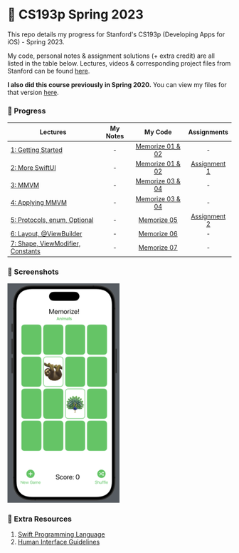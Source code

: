 # 🎒 CS193p Spring 2023
This repo details my progress for Stanford's CS193p (Developing Apps for iOS) - Spring 2023.

My code, personal notes & assignment solutions (+ extra credit) are all listed in the table below. 
Lectures, videos & corresponding project files from Stanford can be found [here](https://cs193p.sites.stanford.edu/2023).

**I also did this course previously in Spring 2020.** You can view my files for that version [here](https://github.com/sk-ruban/CS193p/tree/master/2020).

### 🚧 Progress
| Lectures | My Notes | My Code | Assignments |
| --------------- | :-------------: | :-------------: | :-------------: |
| [1: Getting Started](https://www.youtube.com/watch?v=n1qabtjZ_jg) | - | [Memorize 01 & 02](https://github.com/sk-ruban/CS193p/tree/master/01%20%26%2002%20Memorize) | - |
| [2: More SwiftUI](https://www.youtube.com/watch?v=sXiD-2XrkKQ) | - | [Memorize 01 & 02](https://github.com/sk-ruban/CS193p/tree/master/01%20%26%2002%20Memorize) | [Assignment 1](https://github.com/sk-ruban/CS193p/tree/master/Assignment%2001) |
| [3: MMVM](https://www.youtube.com/watch?v=W1ymVx6dmvc) | - | [Memorize 03 & 04](https://github.com/sk-ruban/CS193p/tree/master/03%20%26%2004%20Memorize) | - |
| [4: Applying MMVM](https://www.youtube.com/watch?v=4CkEVfdqjLw) | - | [Memorize 03 & 04](https://github.com/sk-ruban/CS193p/tree/master/03%20%26%2004%20Memorize) | - |
| [5: Protocols, enum, Optional](https://youtu.be/F1x-H8kEwo8) | - | [Memorize 05](https://github.com/sk-ruban/CS193p/tree/master/05%20Memorize) | [Assignment 2](https://github.com/sk-ruban/CS193p/tree/master/Assignment%2002) |
| [6: Layout, @ViewBuilder](https://youtu.be/fYlMD9llu7w) | - | [Memorize 06](https://github.com/sk-ruban/CS193p/tree/master/06%20Memorize) | - |
| [7: Shape, ViewModifier, Constants](https://youtu.be/KR7DXJYhkBw) | - | [Memorize 07](https://github.com/sk-ruban/CS193p/tree/master/07%20Memorize) | - |

### 📸 Screenshots
<img src="https://raw.githubusercontent.com/sk-ruban/CS193p/master/Assignment%2002/screenshot.png" width=50% height=50%>

### 🍕 Extra Resources
1. [Swift Programming Language](https://docs.swift.org/swift-book/documentation/the-swift-programming-language/)
2. [Human Interface Guidelines](https://developer.apple.com/design/human-interface-guidelines/)